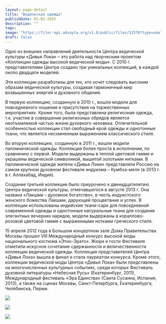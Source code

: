 ```yaml
---
layout: page-detail
title: "Ведическая одежда"
publishDate: 01-01-2025
description: ""
tags:
image: "https://filer-api.advayta.org/v1.0/public/files/52570?type=small"
draft: false
---
```


Одно из внешних направлений деятельности Центра ведической культуры «Дивья Лока» – это работа над творческим проектом «Коллекции одежды высокой ведической моды». С 2010 г. представителями Центра создано три уникальных коллекций, в каждой около двадцати моделей.

Эти коллекции разработаны для тех, кто хочет следовать высоким образам ведической культуры, создавая гармоничный мир возвышенных энергий и духовного общения. 

В первую коллекцию, созданную в 2010 г., вошли модели для повседневного ношения и присутствия на торжественных мероприятиях. Кроме того, была представлена религиозная одежда, т.к. участие в совершении религиозных обрядов является неотъемлемой частью жизни духовного человека. Отличительной особенностью коллекции стал свободный крой одежды и однотонные ткани, что является несомненным выражением классического стиля. 

Во вторую коллекцию, созданную в 2011 г., вошли модели паломнической одежды. Коллекция более проста в исполнении, по сравнению с первой. Модели выдержаны в теплой цветовой гамме и украшены ведической символикой, вышитой золотыми нитками. В паломнической одежде жители «Дивья Локи» представляли Россию на самом крупном духовном фестивале индуизма – Кумбха-меле (в 2013 г. в г. Аллахабад, Индия).

Создание третьей коллекции было приурочено к двенадцатилетию Центра ведической культуры, отмечавшегося в августе 2013 г. Она названа «Лакшми – духовное богатство», в честь индуистского женского божества Лакшми, дарующей процветание и успех. В коллекции использованы индийские ткани-сари для повседневной современной одежды и однотонные натуральные ткани для создания элегантных вечерних нарядов, модели выдержаны в кораллово-розовой цветовой гамме с выраженными нотками греческого стиля. 

15 апреля 2012 года в Большом концертном зале Дома Правительства Москвы прошел VIII Международный конкурс высокой моды национального костюма «Этно-Эрато». Жюри и гости Фестиваля отметили искусное сочетание сдержанности и величественности коллекции ведической одежды. Коллекция представителей Центра «Дивья Лока» вышла в финал и стала лауреатом конкурса. Кроме этого, коллекции ведической моды Центра «Дивья Лока» были представлены на многочисленных культурных событиях, среди которых Фестиваль духовной литературы «Небесная Русь» (Екатеринбург, 2011), Международный фестиваль «Эра Единства» (Санта Сусанна, Испания, 2013), а также на сценах Москвы, Санкт-Петербурга, Екатеринбурга, Челябинска, Перми.

[![](https://filer-api.advayta.org/v1.0/public/files/52570?type=medium)](https://filer-api.advayta.org/v1.0/public/files/52577?type=medium)

  
[![](https://filer-api.advayta.org/v1.0/public/files/52584?type=medium)](https://filer-api.advayta.org/v1.0/public/files/52591?type=medium)

  
[![](https://filer-api.advayta.org/v1.0/public/files/52598?type=medium)](https://filer-api.advayta.org/v1.0/public/files/52605?type=medium)
  
  
